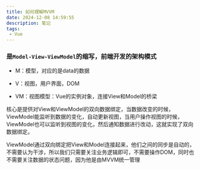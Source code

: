 ```yaml
---
title: 如何理解MVVM
date: 2024-12-08 14:59:55
description: 笔记
tags:
 - Vue
---
```


### **是`Model-View-ViewModel`的缩写，前端开发的架构模式**

- M：模型，对应的是data的数据

- V：视图，用户界面，DOM
- VM：视图模型：Vue的实例对象，连接View和Model的桥梁

核心是提供对View和ViewModel的双向数据绑定，当数据改变的时候，ViewModel能监听到数据的变化，自动更新视图，当用户操作视图的时候，ViewModel也可以监听到视图的变化，然后通知数据进行改动，这就实现了双向数据绑定。

ViewModel通过双向绑定把View和Model连接起来，他们之间的同步是自动的，不需要认为干涉，所以我们只需要关注业务逻辑即可，不需要操作DOM，同时也不需要关注数据的状态问题，因为他是由MVVM统一管理



































